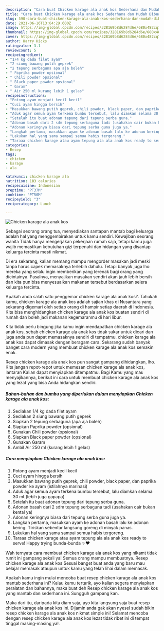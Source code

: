 ```yaml
---
description: "Cara buat Chicken karage ala anak kos Sederhana dan Mudah Dibuat"
title: "Cara buat Chicken karage ala anak kos Sederhana dan Mudah Dibuat"
slug: 590-cara-buat-chicken-karage-ala-anak-kos-sederhana-dan-mudah-dibuat
date: 2021-06-16T13:04:29.600Z
image: https://img-global.cpcdn.com/recipes/328169b8d6284d6e/680x482cq70/chicken-karage-ala-anak-kos-foto-resep-utama.jpg
thumbnail: https://img-global.cpcdn.com/recipes/328169b8d6284d6e/680x482cq70/chicken-karage-ala-anak-kos-foto-resep-utama.jpg
cover: https://img-global.cpcdn.com/recipes/328169b8d6284d6e/680x482cq70/chicken-karage-ala-anak-kos-foto-resep-utama.jpg
author: Harry Hicks
ratingvalue: 3.1
reviewcount: 5
recipeingredient:
- "1/4 kg dada filet ayam"
- "2 siung bawang putih geprek"
- "2 tepung serbaguna apa aja boleh"
- " Paprika powder opsional"
- " Chili powder opsional"
- " Black paper powder opsional"
- " Garam"
- " Air 250 ml kurang lebih 1 gelas"
recipeinstructions:
- "Potong ayam menjadi kecil kecil"
- "Cuci ayam hingga bersih"
- "Masukkan bawang putih geprek, chili powder, black paper, dan paprika powder ke ayam (istilahnya marinasi)"
- "Aduk agar semua ayam terkena bumbu tersebut, lalu diamkan selama 30 mt (lebih juga gapapa)"
- "Setelah itu buat adonan tepung dari tepung serba guna."
- "Adonan basah dari 2 sdm tepung serbaguna tadi (usahakan cair bukan kental ya)"
- "Adonan keringnya biasa dari tepung serba guna juga ya."
- "Langkah pertama, masukkan ayam ke adonan basah lalu ke adonan kering. Tiriskan sebentar langsung goreng di minyak panas."
- "Lakukan hal yang sama sampai semua habis tergoreng."
- "Taraaa chicken karage atau ayam tepung ala ala anak kos ready to serve! Happy trying bunda-bunda ✨❤️"
categories:
- Resep
tags:
- chicken
- karage
- ala

katakunci: chicken karage ala 
nutrition: 183 calories
recipecuisine: Indonesian
preptime: "PT37M"
cooktime: "PT50M"
recipeyield: "3"
recipecategory: Lunch

---
```



![Chicken karage ala anak kos](https://img-global.cpcdn.com/recipes/328169b8d6284d6e/680x482cq70/chicken-karage-ala-anak-kos-foto-resep-utama.jpg)

Sebagai seorang orang tua, menyediakan santapan mantab bagi keluarga adalah hal yang menggembirakan untuk kamu sendiri. Kewajiban seorang  wanita Tidak hanya mengerjakan pekerjaan rumah saja, tetapi kamu juga wajib memastikan kebutuhan gizi terpenuhi dan hidangan yang disantap keluarga tercinta mesti nikmat.

Di era  sekarang, kalian memang mampu mengorder masakan jadi meski tanpa harus capek memasaknya terlebih dahulu. Tetapi banyak juga lho mereka yang selalu ingin memberikan yang terenak bagi orang yang dicintainya. Pasalnya, menyajikan masakan sendiri akan jauh lebih bersih dan kita pun bisa menyesuaikan makanan tersebut berdasarkan selera keluarga tercinta. 



Apakah anda salah satu penggemar chicken karage ala anak kos?. Tahukah kamu, chicken karage ala anak kos adalah sajian khas di Nusantara yang sekarang digemari oleh setiap orang di hampir setiap daerah di Indonesia. Kita bisa menghidangkan chicken karage ala anak kos buatan sendiri di rumah dan boleh jadi makanan kegemaranmu di hari libur.

Kita tidak perlu bingung jika kamu ingin mendapatkan chicken karage ala anak kos, sebab chicken karage ala anak kos tidak sukar untuk dicari dan juga anda pun dapat memasaknya sendiri di tempatmu. chicken karage ala anak kos dapat dimasak dengan beragam cara. Sekarang sudah banyak banget cara modern yang membuat chicken karage ala anak kos semakin enak.

Resep chicken karage ala anak kos pun sangat gampang dihidangkan, lho. Kita jangan repot-repot untuk memesan chicken karage ala anak kos, lantaran Kalian dapat menyiapkan ditempatmu. Bagi Kamu yang mau menyajikannya, berikut ini cara untuk membuat chicken karage ala anak kos yang lezat yang bisa Anda hidangkan sendiri.

<!--inarticleads1-->

##### Bahan-bahan dan bumbu yang diperlukan dalam menyiapkan Chicken karage ala anak kos:

1. Sediakan 1/4 kg dada filet ayam
1. Sediakan 2 siung bawang putih geprek
1. Siapkan 2 tepung serbaguna (apa aja boleh)
1. Siapkan  Paprika powder (opsional)
1. Gunakan  Chili powder (opsional)
1. Siapkan  Black paper powder (opsional)
1. Gunakan  Garam
1. Ambil  Air 250 ml (kurang lebih 1 gelas)




<!--inarticleads2-->

##### Cara menyiapkan Chicken karage ala anak kos:

1. Potong ayam menjadi kecil kecil
1. Cuci ayam hingga bersih
1. Masukkan bawang putih geprek, chili powder, black paper, dan paprika powder ke ayam (istilahnya marinasi)
1. Aduk agar semua ayam terkena bumbu tersebut, lalu diamkan selama 30 mt (lebih juga gapapa)
1. Setelah itu buat adonan tepung dari tepung serba guna.
1. Adonan basah dari 2 sdm tepung serbaguna tadi (usahakan cair bukan kental ya)
1. Adonan keringnya biasa dari tepung serba guna juga ya.
1. Langkah pertama, masukkan ayam ke adonan basah lalu ke adonan kering. Tiriskan sebentar langsung goreng di minyak panas.
1. Lakukan hal yang sama sampai semua habis tergoreng.
1. Taraaa chicken karage atau ayam tepung ala ala anak kos ready to serve! Happy trying bunda-bunda ✨❤️




Wah ternyata cara membuat chicken karage ala anak kos yang nikamt tidak rumit ini gampang sekali ya! Semua orang mampu membuatnya. Resep chicken karage ala anak kos Sesuai banget buat anda yang baru mau belajar memasak ataupun untuk kamu yang telah lihai dalam memasak.

Apakah kamu ingin mulai mencoba buat resep chicken karage ala anak kos mantab sederhana ini? Kalau kamu tertarik, ayo kalian segera menyiapkan peralatan dan bahannya, maka buat deh Resep chicken karage ala anak kos yang mantab dan sederhana ini. Sungguh gampang kan. 

Maka dari itu, daripada kita diam saja, ayo kita langsung saja buat resep chicken karage ala anak kos ini. Dijamin anda gak akan nyesel sudah bikin resep chicken karage ala anak kos nikmat simple ini! Selamat mencoba dengan resep chicken karage ala anak kos lezat tidak ribet ini di tempat tinggal masing-masing,ya!.

